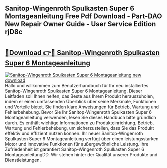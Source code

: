 ## Sanitop-Wingenroth Spulkasten Super 6 Montageanleitung Free Pdf Download - Part-DAO New Repair Owner Guide - User Service Edition rjD8c

# <h2><a href="http://df7hux.blite.top/?on=Sanitop-Wingenroth+Spulkasten+Super+6+Montageanleitung">🔗Download 👉🔴 Sanitop-Wingenroth Spulkasten Super 6 Montageanleitung</a></h2>

[![Sanitop-Wingenroth Spulkasten Super 6 Montageanleitung new download](https://i.imgur.com/lujVjoI.png)](http://df7hux.blite.top/?on=Sanitop-Wingenroth+Spulkasten+Super+6+Montageanleitung)
Hallo und willkommen zum Benutzerhandbuch für Ihr neu installiertes Sanitop-Wingenroth Spulkasten Super 6 Montageanleitung. Dieser Leitfaden soll Ihnen helfen, das Beste aus Ihrem Produkt herauszuholen, indem er einen umfassenden Überblick über seine Merkmale, Funktionen und Vorteile bietet. Sie finden klare Anweisungen für Betrieb, Wartung und Fehlerbehebung. Bevor Sie Ihr Sanitop-Wingenroth Spulkasten Super 6 Montageanleitung verwenden, lesen Sie dieses Handbuch bitte gründlich durch. Es enthält wichtige Informationen zu Produkteinrichtung, Betrieb, Wartung und Fehlerbehebung, um sicherzustellen, dass Sie das Produkt effektiv und effizient nutzen können. Ihr neuer Sanitop-Wingenroth Spulkasten Super 6 Montageanleitung verfügt über einen leistungsstarken Motor und innovative Funktionen für außergewöhnliche Leistung. Ihre Zufriedenheit ist garantiert Sanitop-Wingenroth Spulkasten Super 6 MontageanleitungDD. Wir stehen hinter der Qualität unserer Produkte und Dienstleistungen.
